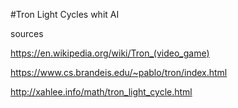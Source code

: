 #Tron Light Cycles whit AI 

sources  

https://en.wikipedia.org/wiki/Tron_(video_game)

https://www.cs.brandeis.edu/~pablo/tron/index.html

http://xahlee.info/math/tron_light_cycle.html
